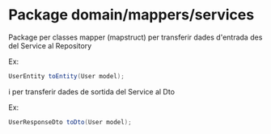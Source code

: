 # Package domain/mappers/services
Package per classes mapper (mapstruct) per transferir dades d'entrada des del Service al Repository  

Ex:
````java
UserEntity toEntity(User model);
````

i per transferir dades de sortida del Service al Dto  

Ex:
````java
UserResponseDto toDto(User model);
````

